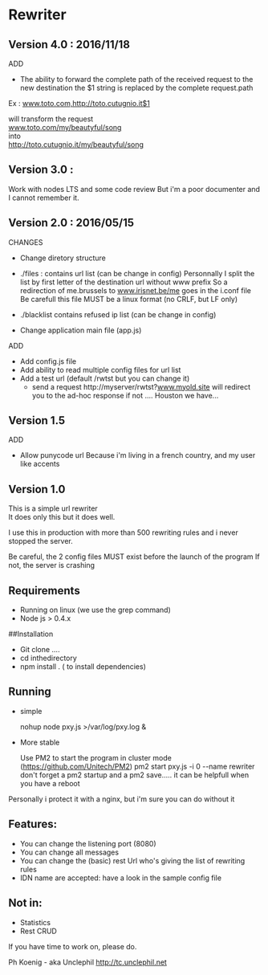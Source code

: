 # Rewriter
## Version 4.0 : 2016/11/18

ADD
- The ability to forward the complete path of the received request to the new destination
  the $1 string is replaced by the complete request.path

Ex : www.toto.com,http://toto.cutugnio.it$1

will transform the request  
www.toto.com/my/beautyful/song  
  into     
http://toto.cutugnio.it/my/beautyful/song

## Version 3.0 :
Work with nodes LTS
and some code review 
But i'm a poor documenter and I cannot remember it.


## Version 2.0 : 2016/05/15
CHANGES
 - Change diretory structure
  * ./files : contains url list (can be change in config)
    Personnally I split the list by first letter of the destination url without www prefix
    So a redirection of me.brussels to www.irisnet.be/me goes in the i.conf file
    Be carefull this file MUST be a linux format (no CRLF, but LF only)

  * ./blacklist contains refused ip list (can be change in config)
 - Change application main file (app.js)

ADD
- Add config.js file
- Add ability to read multiple config files for url list 
- Add a test url (default /rwtst but you can change it)
  - send a request http://myserver/rwtst?www.myold.site will redirect you to the ad-hoc response
    if not .... Houston we have...


## Version 1.5

ADD
- Allow punycode url 
  Because i'm living in a french country, and my user like accents

## Version 1.0

This is a simple url rewriter  
It does only this but it does well.

I use this in  production with more than 500 rewriting rules and i never stopped the server.

Be careful, the 2 config files MUST exist before the launch of the program
If not, the server is crashing 


## Requirements
* Running on linux (we use the grep command)
* Node js > 0.4.x

##Installation 
* Git clone ....
* cd  inthedirectory
* npm install . ( to install dependencies)

## Running
* simple 

  nohup node pxy.js >/var/log/pxy.log &

* More stable

  Use PM2 to start the program in cluster mode
  (https://github.com/Unitech/PM2)
  pm2 start pxy.js -i 0 --name rewriter
  don't forget a pm2 startup and a pm2 save..... it can be helpfull when you have a reboot

Personally i protect it with a nginx, but i'm sure you can do without it

## Features:
* You can change the listening port (8080)
* You can change all messages
* You can change the (basic) rest Url who's giving the list of rewriting rules
* IDN name are accepted: have a look in the sample config file


## Not in:
* Statistics
* Rest CRUD 

If you have time to work on, please do.

Ph Koenig - aka Unclephil
http://tc.unclephil.net